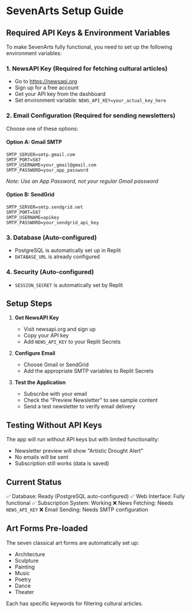 # SevenArts Setup Guide

## Required API Keys & Environment Variables

To make SevenArts fully functional, you need to set up the following environment variables:

### 1. NewsAPI Key (Required for fetching cultural articles)
- Go to https://newsapi.org
- Sign up for a free account
- Get your API key from the dashboard
- Set environment variable: `NEWS_API_KEY=your_actual_key_here`

### 2. Email Configuration (Required for sending newsletters)
Choose one of these options:

#### Option A: Gmail SMTP
```
SMTP_SERVER=smtp.gmail.com
SMTP_PORT=587
SMTP_USERNAME=your_gmail@gmail.com
SMTP_PASSWORD=your_app_password
```
*Note: Use an App Password, not your regular Gmail password*

#### Option B: SendGrid
```
SMTP_SERVER=smtp.sendgrid.net
SMTP_PORT=587
SMTP_USERNAME=apikey
SMTP_PASSWORD=your_sendgrid_api_key
```

### 3. Database (Auto-configured)
- PostgreSQL is automatically set up in Replit
- `DATABASE_URL` is already configured

### 4. Security (Auto-configured)
- `SESSION_SECRET` is automatically set by Replit

## Setup Steps

1. **Get NewsAPI Key**
   - Visit newsapi.org and sign up
   - Copy your API key
   - Add `NEWS_API_KEY` to your Replit Secrets

2. **Configure Email**
   - Choose Gmail or SendGrid
   - Add the appropriate SMTP variables to Replit Secrets

3. **Test the Application**
   - Subscribe with your email
   - Check the "Preview Newsletter" to see sample content
   - Send a test newsletter to verify email delivery

## Testing Without API Keys

The app will run without API keys but with limited functionality:
- Newsletter preview will show "Artistic Drought Alert" 
- No emails will be sent
- Subscription still works (data is saved)

## Current Status

✅ Database: Ready (PostgreSQL auto-configured)
✅ Web Interface: Fully functional
✅ Subscription System: Working
❌ News Fetching: Needs `NEWS_API_KEY`
❌ Email Sending: Needs SMTP configuration

## Art Forms Pre-loaded

The seven classical art forms are automatically set up:
- Architecture
- Sculpture  
- Painting
- Music
- Poetry
- Dance
- Theater

Each has specific keywords for filtering cultural articles.
